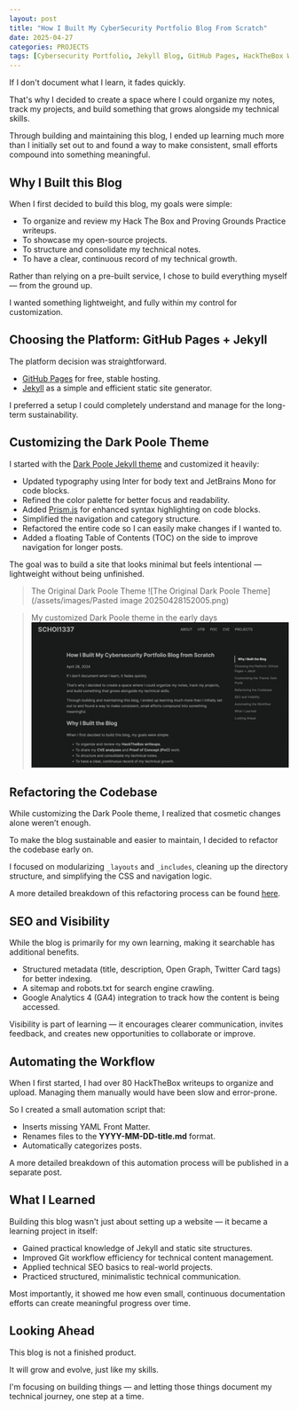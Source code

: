 ```yaml
---
layout: post
title: "How I Built My CyberSecurity Portfolio Blog From Scratch"
date: 2025-04-27
categories: PROJECTS
tags: [Cybersecurity Portfolio, Jekyll Blog, GitHub Pages, HackTheBox Writeups, CVE Analysis, Proof of Concept, SEO, Technical Growth]
---
```


If I don't document what I learn, it fades quickly.

That's why I decided to create a space where I could organize my notes, track my projects, and build something that grows alongside my technical skills.

Through building and maintaining this blog, I ended up learning much more than I initially set out to and found a way to make consistent, small efforts compound into something meaningful.

## Why I Built this Blog

When I first decided to build this blog, my goals were simple:

- To organize and review my Hack The Box and Proving Grounds Practice writeups.
- To showcase my open-source projects.
- To structure and consolidate my technical notes.
- To have a clear, continuous record of my technical growth.

Rather than relying on a pre-built service, I chose to build everything myself — from the ground up.

I wanted something lightweight, and fully within my control for customization.

## Choosing the Platform: GitHub Pages + Jekyll

The platform decision was straightforward.

- [GitHub Pages](https://pages.github.com/) for free, stable hosting.
- [Jekyll](https://jekyllrb.com/) as a simple and efficient static site generator.

I preferred a setup I could completely understand and manage for the long-term sustainability.

## Customizing the Dark Poole Theme 

I started with the [Dark Poole Jekyll theme](https://github.com/andrewhwanpark/dark-poole) and customized it heavily:

- Updated typography using Inter for body text and JetBrains Mono for code blocks.
- Refined the color palette for better focus and readability.
- Added [Prism.js](https://prismjs.com/) for enhanced syntax highlighting on code blocks.
- Simplified the navigation and category structure.
- Refactored the entire code so I can easily make changes if I wanted to.
- Added a floating Table of Contents (TOC) on the side to improve navigation for longer posts.

The goal was to build a site that looks minimal but feels intentional — lightweight without being unfinished.

> The Original Dark Poole Theme
![The Original Dark Poole Theme](/assets/images/Pasted image 20250428152005.png)

> My customized Dark Poole theme in the early days
![My Customized Dark Poole Theme](/assets/images/image.png)

## Refactoring the Codebase

While customizing the Dark Poole theme, I realized that cosmetic changes alone weren’t enough.  

To make the blog sustainable and easier to maintain, I decided to refactor the codebase early on.

I focused on modularizing `_layouts` and `_includes`, cleaning up the directory structure, and simplifying the CSS and navigation logic.

A more detailed breakdown of this refactoring process can be found [here](https://schoi1337.github.io/projects/2025/04/28/Refactoring-My-Blog-for-Long-Term-Growth.html).

## SEO and Visibility

While the blog is primarily for my own learning, making it searchable has additional benefits.

- Structured metadata (title, description, Open Graph, Twitter Card tags) for better indexing.
- A sitemap and robots.txt for search engine crawling.
- Google Analytics 4 (GA4) integration to track how the content is being accessed.

Visibility is part of learning — it encourages clearer communication, invites feedback, and creates new opportunities to collaborate or improve.

## Automating the Workflow

When I first started, I had over 80 HackTheBox writeups to organize and upload. Managing them manually would have been slow and error-prone.

So I created a small automation script that:

- Inserts missing YAML Front Matter.
- Renames files to the **YYYY-MM-DD-title.md** format.
- Automatically categorizes posts.

A more detailed breakdown of this automation process will be published in a separate post.

## What I Learned

Building this blog wasn't just about setting up a website — it became a learning project in itself:

- Gained practical knowledge of Jekyll and static site structures.
- Improved Git workflow efficiency for technical content management.
- Applied technical SEO basics to real-world projects.
- Practiced structured, minimalistic technical communication.

Most importantly, it showed me how even small, continuous documentation efforts can create meaningful progress over time.

## Looking Ahead

This blog is not a finished product.

It will grow and evolve, just like my skills.

I'm focusing on building things — and letting those things document my technical journey, one step at a time.
